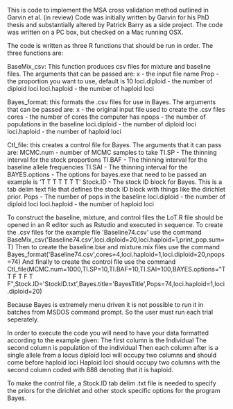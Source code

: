 This is code to implement the MSA cross validation method outlined in 
Garvin et al. (in review)
Code was initially written by Garvin for his PhD thesis and substantially
altered by Patrick Barry as a side project. 
The code was written on a PC box, but checked on a Mac running
OSX. 

The code is written as three R functions that should be run in order.
The three functions are:

BaseMix_csv: This function produces csv files for mixture and baseline files.
The arguments that can be passed are:
x - the input file name
Prop - the proportion you want to use, default is 10
loci.diploid - the number of diploid loci
loci.haploid - the number of haploid loci

Bayes_format: this formats the .csv files for use in Bayes. The arguments that 
can be passed are:
x - the original input file used to create the .csv files
cores - the number of cores the computer has
npops - the number of populations in the baseline
loci.diploid - the number of diploid loci
loci.haploid - the number of haploid loci

Ctl_file: this creates a control file for Bayes. The arguments that it can pass are:
MCMC.num - number of MCMC samples to take
TI.SP - The thinning interval for the stock proportions
TI.BAF - The thinning interval for the baseline allele frequencies
TI.SAI - The thinning interval for the 
BAYES.options - The options for bayes.exe that need to be passed  an example is 'T T T T T T T'
Stock.ID - The stock ID block for Bayes. This is a tab delim text file that defines the stock
ID block with things like the dirichlet prior. 
Pops - The number of pops in the baseline
loci.diploid - the number of diploid loci
loci.haploid - the number of haploid loci

To construct the baseline, mixture, and control files the LoT.R file should be opened in
an R editor such as Rstudio and executed in sequence. To create the .csv files for the example file
'Baseline74.csv' use the command
BaseMix_csv('Baseline74.csv',loci.diploid=20,loci.haploid=1,print_pop.sum=T)
Then to create the baseline.bse and mixture.mix files use the command
Bayes_format('Baseline74.csv',cores=4,loci.haploid=1,loci.diploid=20,npops=74)
And finally to create the control file use the command 
Ctl_file(MCMC.num=1000,TI.SP=10,TI.BAF=10,TI.SAI=100,BAYES.options="T T F T F T F",Stock.ID='StockID.txt',Bayes.title='BayesTitle',Pops=74,loci.haploid=1,loci.diploid=20)

Because Bayes is extremely menu driven it is not possible to run 
it in batches from MSDOS command prompt. So the user must run each trial seperately.

In order to execute the code you will need to have your data 
formatted according to the example given:
The first column is the Individual
The second column is population of the individual
Then each column after is a single allele from a locus
diploid loci will occupy two columns and should come before haploid loci
Haploid loci should occupy two columns with the second column 
coded with 888 denoting that it is haploid.

To make the control file, a Stock.ID tab delim .txt file is needed
to specify the priors for the dirichlet and other stock
specific options for the program Bayes.
